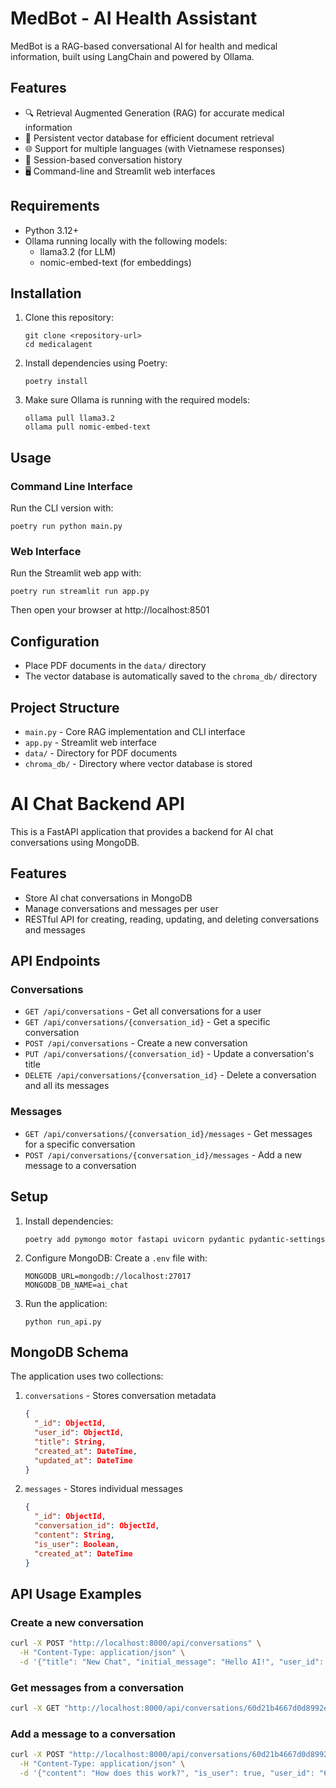 # MedBot - AI Health Assistant

MedBot is a RAG-based conversational AI for health and medical information, built using LangChain and powered by Ollama.

## Features

- 🔍 Retrieval Augmented Generation (RAG) for accurate medical information
- 💾 Persistent vector database for efficient document retrieval
- 🌐 Support for multiple languages (with Vietnamese responses)
- 💬 Session-based conversation history
- 🖥️ Command-line and Streamlit web interfaces

## Requirements

- Python 3.12+
- Ollama running locally with the following models:
  - llama3.2 (for LLM)
  - nomic-embed-text (for embeddings)

## Installation

1. Clone this repository:

   ```
   git clone <repository-url>
   cd medicalagent
   ```

2. Install dependencies using Poetry:

   ```
   poetry install
   ```

3. Make sure Ollama is running with the required models:
   ```
   ollama pull llama3.2
   ollama pull nomic-embed-text
   ```

## Usage

### Command Line Interface

Run the CLI version with:

```
poetry run python main.py
```

### Web Interface

Run the Streamlit web app with:

```
poetry run streamlit run app.py
```

Then open your browser at http://localhost:8501

## Configuration

- Place PDF documents in the `data/` directory
- The vector database is automatically saved to the `chroma_db/` directory

## Project Structure

- `main.py` - Core RAG implementation and CLI interface
- `app.py` - Streamlit web interface
- `data/` - Directory for PDF documents
- `chroma_db/` - Directory where vector database is stored

# AI Chat Backend API

This is a FastAPI application that provides a backend for AI chat conversations using MongoDB.

## Features

- Store AI chat conversations in MongoDB
- Manage conversations and messages per user
- RESTful API for creating, reading, updating, and deleting conversations and messages

## API Endpoints

### Conversations

- `GET /api/conversations` - Get all conversations for a user
- `GET /api/conversations/{conversation_id}` - Get a specific conversation
- `POST /api/conversations` - Create a new conversation
- `PUT /api/conversations/{conversation_id}` - Update a conversation's title
- `DELETE /api/conversations/{conversation_id}` - Delete a conversation and all its messages

### Messages

- `GET /api/conversations/{conversation_id}/messages` - Get messages for a specific conversation
- `POST /api/conversations/{conversation_id}/messages` - Add a new message to a conversation

## Setup

1. Install dependencies:

   ```
   poetry add pymongo motor fastapi uvicorn pydantic pydantic-settings
   ```

2. Configure MongoDB:
   Create a `.env` file with:

   ```
   MONGODB_URL=mongodb://localhost:27017
   MONGODB_DB_NAME=ai_chat
   ```

3. Run the application:
   ```
   python run_api.py
   ```

## MongoDB Schema

The application uses two collections:

1. `conversations` - Stores conversation metadata

   ```json
   {
     "_id": ObjectId,
     "user_id": ObjectId,
     "title": String,
     "created_at": DateTime,
     "updated_at": DateTime
   }
   ```

2. `messages` - Stores individual messages
   ```json
   {
     "_id": ObjectId,
     "conversation_id": ObjectId,
     "content": String,
     "is_user": Boolean,
     "created_at": DateTime
   }
   ```

## API Usage Examples

### Create a new conversation

```bash
curl -X POST "http://localhost:8000/api/conversations" \
  -H "Content-Type: application/json" \
  -d '{"title": "New Chat", "initial_message": "Hello AI!", "user_id": "60d21b4667d0d8992e610c85"}'
```

### Get messages from a conversation

```bash
curl -X GET "http://localhost:8000/api/conversations/60d21b4667d0d8992e610c86/messages?user_id=60d21b4667d0d8992e610c85"
```

### Add a message to a conversation

```bash
curl -X POST "http://localhost:8000/api/conversations/60d21b4667d0d8992e610c86/messages" \
  -H "Content-Type: application/json" \
  -d '{"content": "How does this work?", "is_user": true, "user_id": "60d21b4667d0d8992e610c85"}'
```

